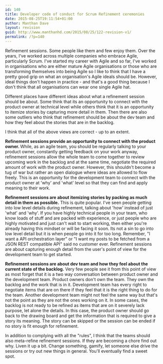 ```yaml
---
id: 140
title: Developer code of conduct for Scrum Refinement ceremonies
date: 2015-08-25T19:11:54+01:00
author: Manthan Dave
layout: revision
guid: http://www.manthanhd.com/2015/08/25/122-revision-v1/
permalink: /?p=140
---
```

Refinement sessions. Some people like them and few enjoy them. Over the years, I've worked across multiple companies who embrace Agile, particularly Scrum. I've started my career with Agile and so far, I've worked in organisations who are either mature Agile organisations or those who are transforming themselves into being Agile so I like to think that I have a pretty good grip on what an organisation's Agile ideals should be. However, ideal things don't happen in practice - and that's a good thing because I don't think that all organisations can wear one single Agile hat.<!--more-->

Different places have different ideas about what a refinement session should be about. Some think that its an opportunity to connect with the product owner at technical level while others think that it is an opportunity to itemize stories by capturing more detail in them. Then there are also some outliers who think that refinement should be about the dev team and how they feel about the stories that are in the backlog.

I think that all of the above views are correct - up to an extent.

<strong>Refinement sessions provide an opportunity to connect with the product owner. </strong>While, as an agile team, you should be regularly talking to your product owner, constantly getting feedback on your work anyway, refinement sessions allow the whole team to come together to review upcoming work in the backlog and at the same time, negotiate the required amount of work with the product owner. However, this shouldn't become a tug of war but rather an open dialogue where ideas are allowed to flow freely. This is an opportunity for the development team to connect with the product owner at 'why' and 'what' level so that they can find and apply meaning to their work.

<strong>Refinement sessions are about itemizing stories by packing as much detail in them as possible.</strong> This is quite popular. I've seen people getting into low level details during refinement, talking about 'how' instead of just 'what' and 'why'. If you have highly technical people in your team, who know loads of stuff and are packed with experience, or just people who are highly motivated and just can't wait to start working, then either you're already having this mindset or will be facing it soon. Its not a sin to go into low level detail but it is when people go into it for too long. Remember, "I want a API orchestration layer" or "I want my posts to be fetched from a JSON REST compatible API" said no customer ever. Refinement sessions are about capturing enough detail from the user's point of view for the development team to get started.

<strong>Refinement sessions are about dev team and how they feel about the current state of the backlog.</strong> Very few people see it from this point of view as most forget that it is a two way conversation between product owner and the development team. Product owners don't own the team. They own the backlog and the work that is in it. Development team has every right to negotiate items that are on there if they feel that it is the right thing to do for the team. Another development team might not feel the same way but that's not the point as they are not the ones working on it. In some cases, the backlog is not ready to be refined as items that are on it severely lack purpose, let alone the details. In this case, the product owner should go back to the drawing board and get the information that is required to give a story its meaning. The story can be skipped or the session can be ended if no story is fit enough for refinement.

In addition to complying with all the "rules", I think that the teams should also meta-refine refinement sessions. If they are becoming a chore find out why. Liven it up a bit. Change something, gamify, let someone else drive the sessions or try out new things in general. You'll eventually find a sweet spot.